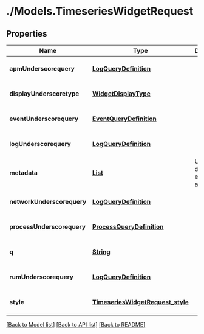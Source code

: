 # ./Models.TimeseriesWidgetRequest
## Properties

Name | Type | Description | Notes
------------ | ------------- | ------------- | -------------
**apmUnderscorequery** | [**LogQueryDefinition**][1] |  | [optional] [default to null]
**displayUnderscoretype** | [**WidgetDisplayType**][2] |  | [optional] [default to null]
**eventUnderscorequery** | [**EventQueryDefinition**][3] |  | [optional] [default to null]
**logUnderscorequery** | [**LogQueryDefinition**][1] |  | [optional] [default to null]
**metadata** | [**List**][4] | Used to define expression aliases. | [optional] [default to null]
**networkUnderscorequery** | [**LogQueryDefinition**][1] |  | [optional] [default to null]
**processUnderscorequery** | [**ProcessQueryDefinition**][5] |  | [optional] [default to null]
**q** | [**String**][6] |  | [optional] [default to null]
**rumUnderscorequery** | [**LogQueryDefinition**][1] |  | [optional] [default to null]
**style** | [**TimeseriesWidgetRequest_style**][7] |  | [optional] [default to null]

[[Back to Model list]][8] [[Back to API list]][9] [[Back to README]][10]

[1]: LogQueryDefinition.md
[2]: WidgetDisplayType.md
[3]: EventQueryDefinition.md
[4]: TimeseriesWidgetRequest_metadata.md
[5]: ProcessQueryDefinition.md
[6]: string.md
[7]: TimeseriesWidgetRequest_style.md
[8]: ../README.md#documentation-for-models
[9]: ../README.md#documentation-for-api-endpoints
[10]: ../README.md
